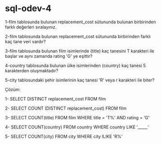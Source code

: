 # sql-odev-4

1-film tablosunda bulunan replacement_cost sütununda bulunan birbirinden farklı değerleri sıralayınız.

2-film tablosunda bulunan replacement_cost sütununda birbirinden farklı kaç tane veri vardır?

3-film tablosunda bulunan film isimlerinde (title) kaç tanesini T karakteri ile başlar ve aynı zamanda rating 'G' ye eşittir?

4-country tablosunda bulunan ülke isimlerinden (country) kaç tanesi 5 karakterden oluşmaktadır?

5-city tablosundaki şehir isimlerinin kaç tanesi 'R' veya r karakteri ile biter?

Çözüm:

1- SELECT DISTINCT replacement_cost FROM film

2- SELECT COUNT (DISTINCT replacement_cost) FROM film

3- SELECT COUNT(title) FROM film 
WHERE title = 'T%' AND rating = 'G'

4- SELECT COUNT(country) FROM country WHERE country LIKE '_____'

5- SELECT COUNT(city) FROM city WHERE city ILIKE 'R%'
